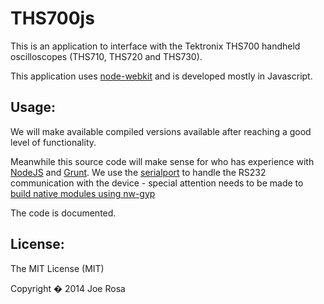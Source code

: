 # THS700js

This is an application to interface with the Tektronix THS700 handheld oscilloscopes (THS710, THS720 and THS730).

This application uses [node-webkit](https://github.com/rogerwang/node-webkit) and is developed mostly in Javascript.

## Usage:

We will make available compiled versions available after reaching a good level of functionality.

Meanwhile this source code will make sense for who has experience with [NodeJS](http://nodejs.org/) and [Grunt](http://gruntjs.com/).
We use the [serialport](https://github.com/voodootikigod/node-serialport) to handle the RS232 communication with the device - special attention needs to be made to [build native modules using nw-gyp](https://github.com/rogerwang/node-webkit/wiki/Build-native-modules-with-nw-gyp)

The code is documented.

## License:
The MIT License (MIT)

Copyright � 2014 Joe Rosa